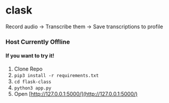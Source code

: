 # clask
Record audio -> Transcribe them -> Save transcriptions to profile

### Host Currently Offline
#### If you want to try it!
1. Clone Repo
2. ```pip3 install -r requirements.txt```
3. ```cd flask-class```
4. ```python3 app.py```
5. Open [http://127.0.0.1:5000/](http://127.0.0.1:5000/)
